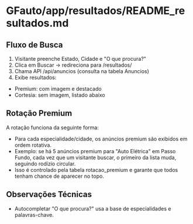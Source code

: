 
# GFauto/app/resultados/README_resultados.md

## Fluxo de Busca

1. Visitante preenche Estado, Cidade e "O que procura?"
2. Clica em Buscar → redireciona para /resultados/
3. Chama API /api/anuncios (consulta na tabela Anuncios)
4. Exibe resultados:

- Premium: com imagem e destacado
- Cortesia: sem imagem, listado abaixo

## Rotação Premium

A rotação funciona da seguinte forma:

- Para cada especialidade/cidade, os anúncios premium são exibidos em ordem rotativa.
- Exemplo: se há 5 anúncios premium para "Auto Elétrica" em Passo Fundo, cada vez que um visitante buscar, o primeiro da lista muda, seguindo rodízio circular.
- Isso é controlado pela tabela rotacao_premium e garante que todos tenham chance de aparecer no topo.

## Observações Técnicas

- Autocompletar "O que procura?" usa a base de especialidades e palavras-chave.
